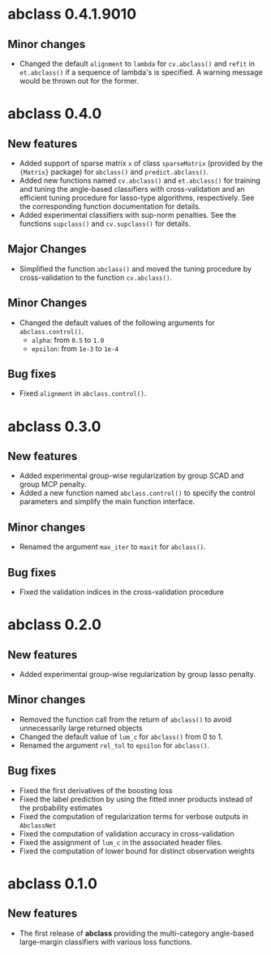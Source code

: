 # abclass 0.4.1.9010

## Minor changes

* Changed the default `alignment` to `lambda` for `cv.abclass()` and `refit` in
  `et.abclass()` if a sequence of lambda's is specified.  A warning message
  would be thrown out for the former.


# abclass 0.4.0

## New features

* Added support of sparse matrix `x` of class `sparseMatrix` (provided by the
  `{Matrix}` package) for `abclass()` and `predict.abclass()`.
* Added new functions named `cv.abclass()` and `et.abclass()` for training and
  tuning the angle-based classifiers with cross-validation and an efficient
  tuning procedure for lasso-type algorithms, respectively.
  See the corresponding function documentation for details.
* Added experimental classifiers with sup-norm penalties.  See the functions
  `supclass()` and `cv.supclass()` for details.

## Major Changes

* Simplified the function `abclass()` and moved the tuning procedure by
  cross-validation to the function `cv.abclass()`.

## Minor Changes

* Changed the default values of the following arguments for
  `abclass.control()`.
  * `alpha`: from `0.5` to `1.0`
  * `epsilon`: from `1e-3` to `1e-4`

## Bug fixes

* Fixed `alignment` in `abclass.control()`.


# abclass 0.3.0

## New features

* Added experimental group-wise regularization by group SCAD and group MCP
  penalty.
* Added a new function named `abclass.control()` to specify the control
  parameters and simplify the main function interface.

## Minor changes

* Renamed the argument `max_iter` to `maxit` for `abclass()`.

## Bug fixes

* Fixed the validation indices in the cross-validation procedure


# abclass 0.2.0

## New features

* Added experimental group-wise regularization by group lasso penalty.

## Minor changes

* Removed the function call from the return of `abclass()` to avoid
  unnecessarily large returned objects
* Changed the default value of `lum_c` for `abclass()` from 0 to 1.
* Renamed the argument `rel_tol` to `epsilon` for `abclass()`.

## Bug fixes

* Fixed the first derivatives of the boosting loss
* Fixed the label prediction by using the fitted inner products instead of the
  probability estimates
* Fixed the computation of regularization terms for verbose outputs in
  `AbclassNet`
* Fixed the computation of validation accuracy in cross-validation
* Fixed the assignment of `lum_c` in the associated header files.
* Fixed the computation of lower bound for distinct observation weights


# abclass 0.1.0

## New features

* The first release of **abclass** providing the multi-category angle-based
  large-margin classifiers with various loss functions.
